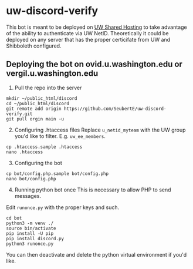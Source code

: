 # uw-discord-verify
This bot is meant to be deployed on [UW Shared Hosting](https://itconnect.uw.edu/connect/web-publishing/shared-hosting/) to take advantage of the ability to authenticate via UW NetID. Theoretically it could be deployed on any server that has the proper certicifate from UW and Shibboleth configured.

## Deploying the bot on ovid.u.washington.edu or vergil.u.washington.edu

1. Pull the repo into the server
```
mkdir ~/public_html/discord
cd ~/public_html/discord
git remote add origin https://github.com/SeubertE/uw-discord-verify.git
git pull orgin main -u
```

2. Configuring .htaccess files
Replace `u_netid_myteam` with the UW group you'd like to filter. E.g. `uw_ee_members`.

```
cp .htaccess.sample .htaccess
nano .htaccess
```

3. Configuring the bot
```
cp bot/config.php.sample bot/config.php
nano bot/config.php
```

4. Running python bot once
This is necessary to allow PHP to send messages.

Edit `runonce.py` with the proper keys and such.

```
cd bot
python3 -m venv ./
source bin/activate
pip install -U pip
pip install discord.py
python3 runonce.py
```

You can then deactivate and delete the python virtual environment if you'd like.